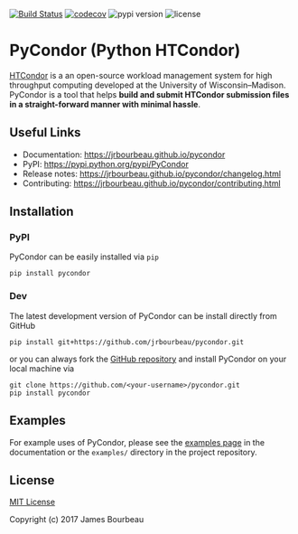[![Build Status](https://travis-ci.org/jrbourbeau/pycondor.svg?branch=master)](https://travis-ci.org/jrbourbeau/pycondor)
[![codecov](https://codecov.io/gh/jrbourbeau/pycondor/branch/master/graph/badge.svg)](https://codecov.io/gh/jrbourbeau/pycondor)
![pypi version](https://img.shields.io/pypi/v/pycondor.svg 'pypi version')
![license](https://img.shields.io/pypi/l/pycondor.svg 'license')

# PyCondor (Python HTCondor)

[HTCondor](https://research.cs.wisc.edu/htcondor/) is a an open-source workload management system for high throughput computing developed at the University of Wisconsin–Madison. PyCondor is a tool that helps **build and submit HTCondor submission files in a straight-forward manner with minimal hassle**.


## Useful Links

* Documentation: https://jrbourbeau.github.io/pycondor
* PyPI: https://pypi.python.org/pypi/PyCondor
* Release notes: https://jrbourbeau.github.io/pycondor/changelog.html
* Contributing: https://jrbourbeau.github.io/pycondor/contributing.html


## Installation

### PyPI

PyCondor can be easily installed via `pip`

```
pip install pycondor
```

### Dev

The latest development version of PyCondor can be install directly from GitHub

```
pip install git+https://github.com/jrbourbeau/pycondor.git
```

or you can always fork the [GitHub repository](https://github.com/jrbourbeau/pycondor) and install PyCondor on your local machine via

```
git clone https://github.com/<your-username>/pycondor.git
pip install pycondor
```


## Examples

For example uses of PyCondor, please see the [examples page](https://jrbourbeau.github.io/pycondor/examples.html) in the documentation or the `examples/` directory in the project repository.


## License

[MIT License](LICENSE)

Copyright (c) 2017 James Bourbeau
